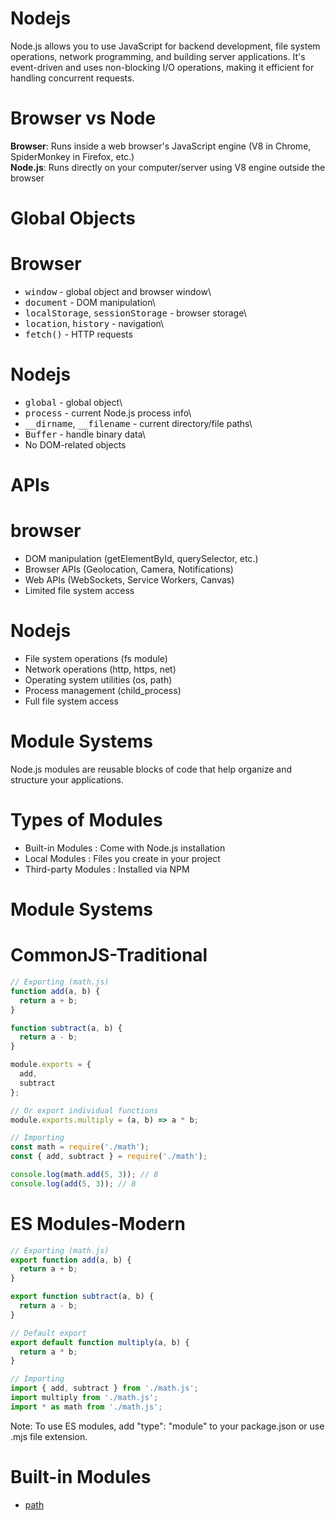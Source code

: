 # Nodejs

Node.js allows you to use JavaScript for backend development, file system operations, network programming, and building server applications. It's event-driven and uses non-blocking I/O operations, making it efficient for handling concurrent requests.

# Browser vs Node

<strong>Browser</strong>: Runs inside a web browser's JavaScript engine (V8 in Chrome, SpiderMonkey in Firefox, etc.)\
<strong>Node.js</strong>: Runs directly on your computer/server using V8 engine outside the browser

# Global Objects

# Browser

- <kbd>window</kbd> - global object and browser window\
- <kbd>document</kbd> - DOM manipulation\
- <kbd>localStorage</kbd>, <kbd>sessionStorage</kbd> - browser storage\
- <kbd>location</kbd>, <kbd>history</kbd> - navigation\
- <kbd>fetch()</kbd> - HTTP requests

# Nodejs

- <kbd>global</kbd> - global object\
- <kbd>process</kbd> - current Node.js process info\
- <kbd>__dirname</kbd>, <kbd>__filename</kbd> - current directory/file paths\
- <kbd>Buffer</kbd> - handle binary data\
- No DOM-related objects

# APIs

# browser

- DOM manipulation (getElementById, querySelector, etc.)
- Browser APIs (Geolocation, Camera, Notifications)
- Web APIs (WebSockets, Service Workers, Canvas)
- Limited file system access

# Nodejs

- File system operations (fs module)
- Network operations (http, https, net)
- Operating system utilities (os, path)
- Process management (child_process)
- Full file system access

# Module Systems

Node.js modules are reusable blocks of code that help organize and structure your applications.

# Types of Modules

- Built-in Modules : Come with Node.js installation
- Local Modules : Files you create in your project
- Third-party Modules : Installed via NPM

# Module Systems

# CommonJS-Traditional

```js
// Exporting (math.js)
function add(a, b) {
  return a + b;
}

function subtract(a, b) {
  return a - b;
}

module.exports = {
  add,
  subtract
};

// Or export individual functions
module.exports.multiply = (a, b) => a * b;

// Importing
const math = require('./math');
const { add, subtract } = require('./math');

console.log(math.add(5, 3)); // 8
console.log(add(5, 3)); // 8
```

# ES Modules-Modern

```js
// Exporting (math.js)
export function add(a, b) {
  return a + b;
}

export function subtract(a, b) {
  return a - b;
}

// Default export
export default function multiply(a, b) {
  return a * b;
}

// Importing
import { add, subtract } from './math.js';
import multiply from './math.js';
import * as math from './math.js';
```

Note: To use ES modules, add "type": "module" to your package.json or use .mjs file extension.

# Built-in Modules

- [path](./path/README.md)

